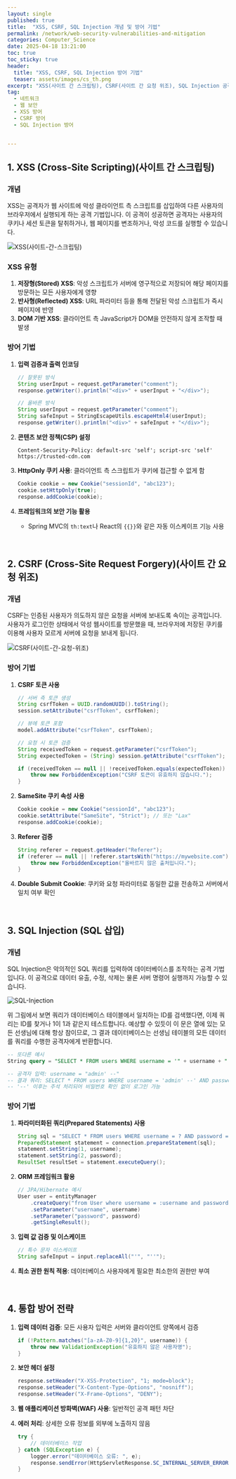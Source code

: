```yaml
---
layout: single
published: true
title:  "XSS, CSRF, SQL Injection 개념 및 방어 기법"
permalink: /network/web-security-vulnerabilities-and-mitigation
categories: Computer_Science
date: 2025-04-18 13:21:00
toc: true
toc_sticky: true
header:
  title: "XSS, CSRF, SQL Injection 방어 기법"
  teaser: assets/images/cs_th.png
excerpt: "XSS(사이트 간 스크립팅), CSRF(사이트 간 요청 위조), SQL Injection 공격의 개념, 방어 기법을 정리합니다."
tag:   
  - 네트워크 
  - 웹 보안
  - XSS 방어
  - CSRF 방어
  - SQL Injection 방어


---
```



## 1. XSS (Cross-Site Scripting)(사이트 간 스크립팅)

### 개념
XSS는 공격자가 웹 사이트에 악성 클라이언트 측 스크립트를 삽입하여 다른 사용자의 브라우저에서 실행되게 하는 공격 기법입니다. 이 공격이 성공하면 공격자는 사용자의 쿠키나 세션 토큰을 탈취하거나, 웹 페이지를 변조하거나, 악성 코드를 실행할 수 있습니다.

![XSS(사이트-간-스크립팅)](https://github.com/user-attachments/assets/0f1afa61-c9b9-4bc9-922f-37e181e17be9)

### XSS 유형
1. **저장형(Stored) XSS**: 악성 스크립트가 서버에 영구적으로 저장되어 해당 페이지를 방문하는 모든 사용자에게 영향
2. **반사형(Reflected) XSS**: URL 파라미터 등을 통해 전달된 악성 스크립트가 즉시 페이지에 반영
3. **DOM 기반 XSS**: 클라이언트 측 JavaScript가 DOM을 안전하지 않게 조작할 때 발생

### 방어 기법
1. **입력 검증과 출력 인코딩**
   ```java
   // 잘못된 방식
   String userInput = request.getParameter("comment");
   response.getWriter().println("<div>" + userInput + "</div>");
   
   // 올바른 방식
   String userInput = request.getParameter("comment");
   String safeInput = StringEscapeUtils.escapeHtml4(userInput);
   response.getWriter().println("<div>" + safeInput + "</div>");
   ```

2. **콘텐츠 보안 정책(CSP) 설정**
   ```
   Content-Security-Policy: default-src 'self'; script-src 'self' https://trusted-cdn.com
   ```

3. **HttpOnly 쿠키 사용**: 클라이언트 측 스크립트가 쿠키에 접근할 수 없게 함
   ```java
   Cookie cookie = new Cookie("sessionId", "abc123");
   cookie.setHttpOnly(true);
   response.addCookie(cookie);
   ```

4. **프레임워크의 보안 기능 활용**
   - Spring MVC의 `th:text`나 React의 `{{}}`와 같은 자동 이스케이프 기능 사용

<br>

## 2. CSRF (Cross-Site Request Forgery)(사이트 간 요청 위조)

### 개념
CSRF는 인증된 사용자가 의도하지 않은 요청을 서버에 보내도록 속이는 공격입니다. 사용자가 로그인한 상태에서 악성 웹사이트를 방문했을 때, 브라우저에 저장된 쿠키를 이용해 사용자 모르게 서버에 요청을 보내게 됩니다.

![CSRF(사이트-간-요청-위조)](https://github.com/user-attachments/assets/9ee3cd99-dc41-4c3b-a657-9ad0de3ff600)


### 방어 기법
1. **CSRF 토큰 사용**
   ```java
   // 서버 측 토큰 생성
   String csrfToken = UUID.randomUUID().toString();
   session.setAttribute("csrfToken", csrfToken);
   
   // 뷰에 토큰 포함
   model.addAttribute("csrfToken", csrfToken);
   
   // 요청 시 토큰 검증
   String receivedToken = request.getParameter("csrfToken");
   String expectedToken = (String) session.getAttribute("csrfToken");
   
   if (receivedToken == null || !receivedToken.equals(expectedToken)) {
       throw new ForbiddenException("CSRF 토큰이 유효하지 않습니다.");
   }
   ```

2. **SameSite 쿠키 속성 사용**
   ```java
   Cookie cookie = new Cookie("sessionId", "abc123");
   cookie.setAttribute("SameSite", "Strict"); // 또는 "Lax"
   response.addCookie(cookie);
   ```

3. **Referer 검증**
   ```java
   String referer = request.getHeader("Referer");
   if (referer == null || !referer.startsWith("https://mywebsite.com")) {
       throw new ForbiddenException("올바르지 않은 출처입니다.");
   }
   ```

4. **Double Submit Cookie**: 쿠키와 요청 파라미터로 동일한 값을 전송하고 서버에서 일치 여부 확인

<br>

## 3. SQL Injection (SQL 삽입)

### 개념
SQL Injection은 악의적인 SQL 쿼리를 입력하여 데이터베이스를 조작하는 공격 기법입니다. 이 공격으로 데이터 유출, 수정, 삭제는 물론 서버 명령어 실행까지 가능할 수 있습니다.

![SQL-Injection](https://github.com/user-attachments/assets/423e70e3-1194-4901-88bb-64265252e427)

위 그림에서 보면 쿼리가 데이터베이스 테이블에서 일치하는 ID를 검색했다면, 이제 쿼리는 ID를 찾거나 1이 1과 같은지 테스트합니다. 예상할 수 있듯이 이 문은 열에 있는 모든 선생님에 대해 항상 참이므로, 그 결과 데이터베이스는 선생님 테이블의 모든 데이터를 쿼리를 수행한 공격자에게 반환합니다.


```sql
-- 또다른 예시
String query = "SELECT * FROM users WHERE username = '" + username + "' AND password = '" + password + "'";

-- 공격자 입력: username = "admin' --"
-- 결과 쿼리: SELECT * FROM users WHERE username = 'admin' --' AND password = ''
-- '--' 이후는 주석 처리되어 비밀번호 확인 없이 로그인 가능
```

### 방어 기법
1. **파라미터화된 쿼리(Prepared Statements) 사용**
   ```java
   String sql = "SELECT * FROM users WHERE username = ? AND password = ?";
   PreparedStatement statement = connection.prepareStatement(sql);
   statement.setString(1, username);
   statement.setString(2, password);
   ResultSet resultSet = statement.executeQuery();
   ```

2. **ORM 프레임워크 활용**
   ```java
   // JPA/Hibernate 예시
   User user = entityManager
       .createQuery("from User where username = :username and password = :password", User.class)
       .setParameter("username", username)
       .setParameter("password", password)
       .getSingleResult();
   ```

3. **입력 값 검증 및 이스케이프**
   ```java
   // 특수 문자 이스케이프
   String safeInput = input.replaceAll("'", "''");
   ```

4. **최소 권한 원칙 적용**: 데이터베이스 사용자에게 필요한 최소한의 권한만 부여

<br>

## 4. 통합 방어 전략

1. **입력 데이터 검증**: 모든 사용자 입력은 서버와 클라이언트 양쪽에서 검증
   ```java
   if (!Pattern.matches("[a-zA-Z0-9]{1,20}", username)) {
       throw new ValidationException("유효하지 않은 사용자명");
   }
   ```

2. **보안 헤더 설정**
   ```java
   response.setHeader("X-XSS-Protection", "1; mode=block");
   response.setHeader("X-Content-Type-Options", "nosniff");
   response.setHeader("X-Frame-Options", "DENY");
   ```

3. **웹 애플리케이션 방화벽(WAF) 사용**: 일반적인 공격 패턴 차단

4. **에러 처리**: 상세한 오류 정보를 외부에 노출하지 않음
   ```java
   try {
       // 데이터베이스 작업
   } catch (SQLException e) {
       logger.error("데이터베이스 오류: ", e);
       response.sendError(HttpServletResponse.SC_INTERNAL_SERVER_ERROR, "서버 오류가 발생했습니다.");
   }
   ```
